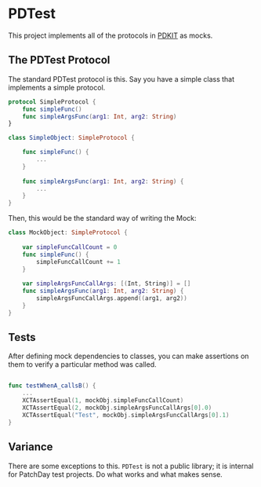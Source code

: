 # PDTest

This project implements all of the protocols in [PDKIT](../PDKit/README.md) as mocks.

## The PDTest Protocol

The standard PDTest protocol is this. Say you have a simple class that implements a simple protocol.

```swift 	
protocol SimpleProtocol {
	func simpleFunc()
	func simpleArgsFunc(arg1: Int, arg2: String)
}

class SimpleObject: SimpleProtocol {

	func simpleFunc() {
		...
	}
	
	func simpleArgsFunc(arg1: Int, arg2: String) {
		...
	}
}
```

Then, this would be the standard way of writing the Mock:

```swift
class MockObject: SimpleProtocol {
	
	var simpleFuncCallCount = 0
	func simpleFunc() {
		simpleFuncCallCount += 1
	}
	
	var simpleArgsFuncCallArgs: [(Int, String)] = []
	func simpleArgsFunc(arg1: Int, arg2: String) {
		simpleArgsFuncCallArgs.append((arg1, arg2))
	}
}
```

## Tests

After defining mock dependencies to classes, you can make assertions on them to verify a particular method was 
called.

```swift

func testWhenA_callsB() {
	...
	XCTAssertEqual(1, mockObj.simpleFuncCallCount)
	XCTAssertEqual(2, mockObj.simpleArgsFuncCallArgs[0].0)
	XCTAssertEqual("Test", mockObj.simpleArgsFuncCallArgs[0].1)
}
```

## Variance

There are some exceptions to this. `PDTest` is not a public library; it is internal for PatchDay test projects. Do 
what works and what makes sense.
